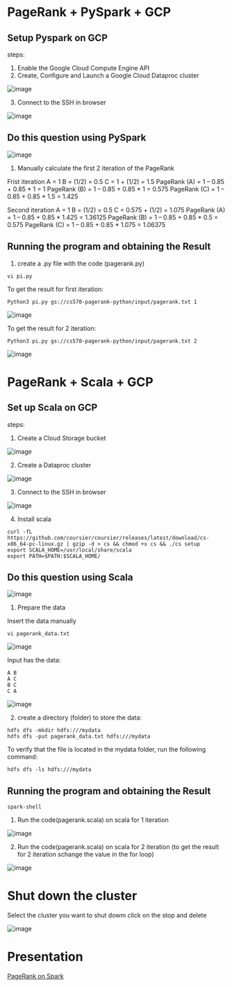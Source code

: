 <h1>PageRank + PySpark + GCP </h1>
<h2>Setup Pyspark on GCP</h2>

steps:   

1. Enable the Google Cloud Compute Engine API    
2. Create, Configure and Launch a Google Cloud Dataproc cluster

![image](https://github.com/Ashritha-lopelli/CloudComputing/assets/124090003/3ac5195e-f9a1-4f75-8c3f-d4d09ac005c2)

3. Connect to the SSH in browser

![image](https://github.com/Ashritha-lopelli/CloudComputing/assets/124090003/b020ae93-f7ad-4d0f-845c-e25c16436a13)

<h2>Do this question using PySpark</h2>

![image](https://github.com/Ashritha-lopelli/CloudComputing/assets/124090003/ff58f0b1-ca35-46f1-a521-d82a11089903)

1. Manually calculate the first 2 iteration of the PageRank

Frist iteration A = 1 B = (1/2) = 0.5 C = 1 + (1/2) = 1.5 PageRank (A) = 1 – 0.85 + 0.85 * 1 = 1 PageRank (B) = 1 – 0.85 + 0.85 * 1 = 0.575 PageRank (C) = 1 – 0.85 + 0.85 * 1.5 = 1.425

Second iteration A = 1 B = (1/2) = 0.5 C = 0.575 + (1/2) = 1.075 PageRank (A) = 1 – 0.85 + 0.85 * 1.425 = 1.36125 PageRank (B) = 1 – 0.85 + 0.85 * 0.5 = 0.575 PageRank (C) = 1 – 0.85 + 0.85 * 1.075 = 1.06375

<h2>Running the program and obtaining the Result</h2>

1. create a .py file with the code (pagerank.py)

```
vi pi.py
```
To get the result for first iteration:
```
Python3 pi.py gs://cs570-pagerank-python/input/pagerank.txt 1
```
![image](https://github.com/Ashritha-lopelli/CloudComputing/assets/124090003/e0d8ac6b-4f01-4d32-aa87-4e71d9742af3)

To get the result for 2 iteration:
```
Python3 pi.py gs://cs570-pagerank-python/input/pagerank.txt 2
```
![image](https://github.com/Ashritha-lopelli/CloudComputing/assets/124090003/4c489d63-292b-4429-9632-d23d1230ee6a)

<h1>PageRank + Scala + GCP</h1>

<h2>Set up Scala on GCP</h2>

steps:

1. Create a Cloud Storage bucket
 
![image](https://github.com/Ashritha-lopelli/CloudComputing/assets/124090003/5aa352ee-36d4-444b-8d57-8e66dc812f86)

2. Create a Dataproc cluster

![image](https://github.com/Ashritha-lopelli/CloudComputing/assets/124090003/69f25365-d73a-4c59-92b3-3eeb39ed3b4d)

3. Connect to the SSH in browser

![image](https://github.com/Ashritha-lopelli/CloudComputing/assets/124090003/b020ae93-f7ad-4d0f-845c-e25c16436a13)

4. Install scala

```
curl -fL https://github.com/coursier/coursier/releases/latest/download/cs-x86_64-pc-linux.gz | gzip -d > cs && chmod +x cs && ./cs setup
export SCALA_HOME=/usr/local/share/scala 
export PATH=$PATH:$SCALA_HOME/
```

<h2>Do this question using Scala</h2>

![image](https://github.com/Ashritha-lopelli/CloudComputing/assets/124090003/ff58f0b1-ca35-46f1-a521-d82a11089903)

1. Prepare the data

Insert the data manually

```
vi pagerank_data.txt
```
![image](https://github.com/Ashritha-lopelli/CloudComputing/assets/124090003/8a392275-8c7b-4916-bc30-47811331dbfb)

Input has the data:

```
A B
A C
B C
C A
```

![image](https://github.com/Ashritha-lopelli/CloudComputing/assets/124090003/7016b8bd-0253-4a1c-9bc6-a84507048b64)

2. create a directory (folder) to store the data:

```
hdfs dfs -mkdir hdfs:///mydata 
hdfs dfs -put pagerank_data.txt hdfs:///mydata
```

To verify that the file is located in the mydata folder, run the following command:

```
hdfs dfs -ls hdfs:///mydata
```

<h2>Running the program and obtaining the Result</h2>

```
spark-shell
```
1. Run the code(pagerank.scala) on scala for 1 iteration

![image](https://github.com/Ashritha-lopelli/CloudComputing/assets/124090003/fe918907-9a1e-48af-8857-f8f4aeb622ac)

2. Run the code(pagerank.scala) on scala for 2 iteration (to get the result for 2 iteration schange the value in the for loop)

![image](https://github.com/Ashritha-lopelli/CloudComputing/assets/124090003/a49a46b2-5ebe-4216-a696-ee418663bcf3)

<h1>Shut down the cluster</h1>

Select the cluster you want to shut dowm click on the stop and delete

![image](https://github.com/Ashritha-lopelli/CloudComputing/assets/124090003/482de418-1f39-450c-ad25-75f748c8e0f8)

<h1>Presentation</h1>

[PageRank on Spark](https://docs.google.com/presentation/d/1QD1vApRnZymI3LMzDdzRfiUcDd22tGMser92CN6nN9U/edit#slide=id.p)
